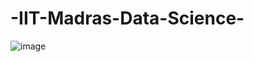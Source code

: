 # -IIT-Madras-Data-Science-
![image](https://user-images.githubusercontent.com/772783/193458489-130bd3ba-a2b3-44fa-93d5-8bc5c58d32cd.png)

